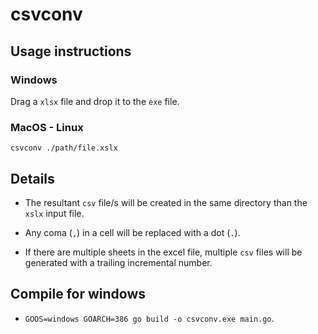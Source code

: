# csvconv

## Usage instructions

### Windows

Drag a `xlsx` file and drop it to the `exe` file.

### MacOS - Linux

`csvconv ./path/file.xslx`

## Details

- The resultant `csv` file/s will be created in the same directory than the `xslx` input file.

- Any coma (`,`) in a cell will be replaced with a dot (`.`).

- If there are multiple sheets in the excel file, multiple `csv` files will be generated with a trailing incremental number.

## Compile for windows

- `GOOS=windows GOARCH=386 go build -o csvconv.exe main.go`.
